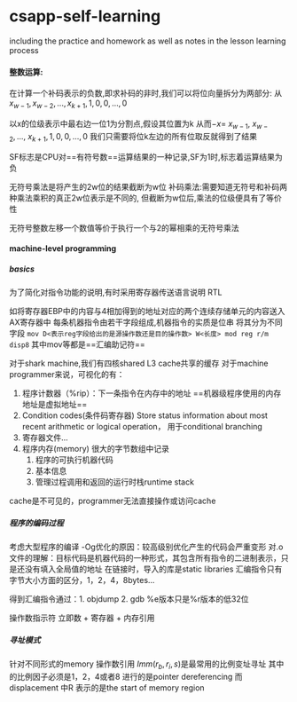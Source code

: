 # csapp-self-learning
including the practice and homework as well as notes in the lesson learning process

#### 整数运算:
在计算一个补码表示的负数,即求补码的非时,我们可以将位向量拆分为两部分:
从$x_{w-1},x_{w-2},...,x_{k+1},1,0,0,...,0$

以x的位级表示中最右边一位1为分割点,假设其位置为k
从而$-x = ~x_{w-1},~x_{w-2},...,~x_{k+1},1,0,0,...,0$ 
我们只需要将位k左边的所有位取反就得到了结果

SF标志是CPU对==有符号数==运算结果的一种记录,SF为1时,标志着运算结果为负

无符号乘法是将产生的2w位的结果截断为w位
补码乘法:需要知道无符号和补码两种乘法乘积的真正2w位表示是不同的,
但截断为w位后,乘法的位级便具有了等价性

无符号整数左移一个数值等价于执行一个与2的幂相乘的无符号乘法

#### machine-level programming

##### basics
为了简化对指令功能的说明,有时采用寄存器传送语言说明 RTL

如将寄存器EBP中的内容与4相加得到的地址对应的两个连续存储单元的内容送入AX寄存器中
每条机器指令由若干字段组成,机器指令的实质是位串
将其分为不同字段 
```mov D<表示reg字段给出的是源操作数还是目的操作数> W<长度> mod reg r/m disp8``` 其中mov等都是==汇编助记符==


对于shark machine,我们有四核shared L3 cache共享的缓存
对于machine programmer来说，可视化的有：
1. 程序计数器（%rip）：下一条指令在内存中的地址
==机器级程序使用的内存地址是虚拟地址==
2. Condition codes(条件码寄存器)
Store status information about most recent arithmetic or logical operation，
用于conditional branching
3. 寄存器文件...
4. 程序内存(memory)
很大的字节数组中记录
   1. 程序的可执行机器代码
   2. 基本信息
   3. 管理过程调用和返回的运行时栈runtime stack

cache是不可见的，programmer无法直接操作或访问cache

##### 程序的编码过程

考虑大型程序的编译 
-Og优化的原因：较高级别优化产生的代码会严重变形
对.o文件的理解：目标代码是机器代码的一种形式，其包含所有指令的二进制表示，只是还没有填入全局值的地址
在链接时，导入的库是static libraries
汇编指令只有字节大小方面的区分，1，2，4，8bytes...

得到汇编指令通过：1. objdump 2. gdb
%e版本只是%r版本的低32位

操作数指示符
立即数 + 寄存器 + 内存引用
##### 寻址模式
针对不同形式的memory 操作数引用
$Imm(r_b,r_i,s)$是最常用的比例变址寻址
其中的比例因子必须是1，2，4或者8
进行的是pointer dereferencing
而displacement 中R 表示的是the start of memory region